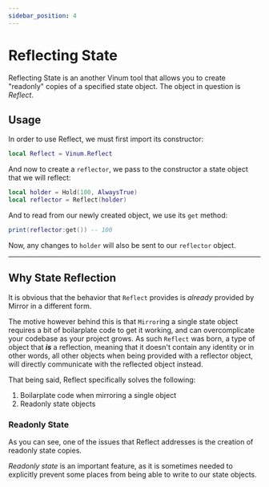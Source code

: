 ```yaml
---
sidebar_position: 4
---
```


# Reflecting State

Reflecting State is an another Vinum tool that allows you to create "readonly" copies of a specified state object. The object in question is *Reflect*.

## Usage

In order to use Reflect, we must first import its constructor:
```lua
local Reflect = Vinum.Reflect
```

And now to create a `reflector`, we pass to the constructor a state object that we will reflect:
```lua
local holder = Hold(100, AlwaysTrue)
local reflector = Reflect(holder)
```

And to read from our newly created object, we use its `get` method:
```lua
print(reflector:get()) -- 100
```
Now, any changes to `holder` will also be sent to our `reflector` object.
___

## Why State Reflection

It is obvious that the behavior that `Reflect` provides is *already* provided by Mirror in a different form.

The motive however behind this is that `Mirror`ing a single state object requires a bit of boilarplate code to get it working, and can overcomplicate your codebase as your project grows. As such `Reflect` was born, a type of object that ***is*** a reflection, meaning that it doesn't contain any identity or in other words, all other objects when being provided with a reflector object, will directly communicate with the reflected object instead. 

That being said, Reflect specifically solves the following:
1. Boilarplate code when mirroring a single object
2. Readonly state objects

### Readonly State 

As you can see, one of the issues that Reflect addresses is the creation of readonly state copies.

*Readonly state* is an important feature, as it is sometimes needed to explicitly prevent some places from being able to write to our state objects.